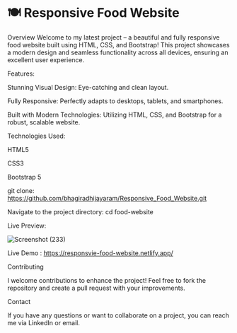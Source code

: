 # 🍽️ Responsive Food Website
Overview
Welcome to my latest project – a beautiful and fully responsive food website built using HTML, CSS, and Bootstrap! This project showcases a modern design and seamless functionality across all devices, ensuring an excellent user experience.

Features:

Stunning Visual Design: Eye-catching and clean layout.

Fully Responsive: Perfectly adapts to desktops, tablets, and smartphones.

Built with Modern Technologies: Utilizing HTML, CSS, and Bootstrap for a robust, scalable website.

Technologies Used:

HTML5

CSS3

Bootstrap 5

git clone: https://github.com/bhagiradhijayaram/Responsive_Food_Website.git

Navigate to the project directory: cd food-website

Live Preview: 

![Screenshot (233)](https://github.com/bhagiradhijayaram/Responsive_Food_Website/assets/116064700/94f96d76-eeae-4b95-a36d-1807618e4ed1)


Live Demo : https://responsvie-food-website.netlify.app/


Contributing

I welcome contributions to enhance the project! Feel free to fork the repository and create a pull request with your improvements.

Contact

If you have any questions or want to collaborate on a project, you can reach me via LinkedIn or email.

